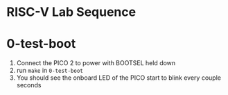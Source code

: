 # RISC-V Lab Sequence

# 0-test-boot

1. Connect the PICO 2 to power with BOOTSEL held down
2. run `make` in `0-test-boot`
3. You should see the onboard LED of the PICO start to blink every couple seconds
